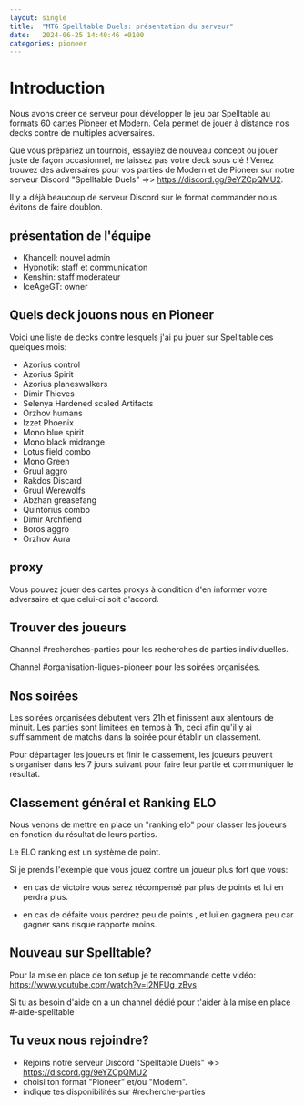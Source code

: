 ```yaml
---
layout: single
title:  "MTG Spelltable Duels: présentation du serveur"
date:   2024-06-25 14:40:46 +0100
categories: pioneer
---
```


# Introduction

Nous avons créer ce serveur pour développer le jeu par Spelltable au formats 60 cartes Pioneer et Modern. Cela permet de jouer à distance nos decks contre de multiples adversaires.

Que vous prépariez un tournois, essayiez de nouveau concept ou jouer juste de façon occasionnel, ne laissez pas votre deck sous clé ! Venez trouvez des adversaires pour vos parties de Modern et de Pioneer sur notre serveur Discord "Spelltable Duels" =>> https://discord.gg/9eYZCpQMU2.

Il y a déjà beaucoup de serveur Discord sur le format commander nous évitons de faire doublon.

## présentation de l'équipe

- Khancell: nouvel admin
- Hypnotik: staff et communication
- Kenshin: staff modérateur
- IceAgeGT: owner

## Quels deck jouons nous en Pioneer

Voici une liste de decks contre lesquels j'ai pu jouer sur Spelltable ces quelques mois:

- Azorius control
- Azorius Spirit
- Azorius planeswalkers
- Dimir Thieves
- Selenya Hardened scaled Artifacts
- Orzhov humans
- Izzet Phoenix
- Mono blue spirit
- Mono black midrange
- Lotus field combo
- Mono Green
- Gruul aggro
- Rakdos Discard
- Gruul Werewolfs
- Abzhan greasefang
- Quintorius combo
- Dimir Archfiend
- Boros aggro
- Orzhov Aura

## proxy

Vous pouvez jouer des cartes proxys à condition d'en informer votre adversaire et que celui-ci soit d'accord.

## Trouver des joueurs

Channel #recherches-parties pour les recherches de parties individuelles.

Channel #organisation-ligues-pioneer pour les soirées organisées.


## Nos soirées

Les soirées organisées débutent vers 21h et finissent aux alentours de minuit. Les parties sont limitées en temps à 1h, ceci afin qu'il y ai suffisamment de matchs dans la soirée pour établir un classement.

Pour départager les joueurs et finir le classement, les joueurs peuvent s'organiser dans les 7 jours suivant pour faire leur partie et communiquer le résultat.

## Classement général et Ranking ELO

Nous venons de mettre en place un "ranking elo" pour classer les joueurs en fonction du résultat de leurs parties.

Le ELO ranking est un système de point.

Si je prends l'exemple que vous jouez contre un joueur plus fort que vous:

- en cas de victoire vous serez récompensé par plus de points et lui en perdra plus.

- en cas de défaite vous perdrez peu de points , et lui en gagnera peu car gagner sans risque rapporte moins.

## Nouveau sur Spelltable?

Pour la mise en place de ton setup je te recommande cette vidéo: https://www.youtube.com/watch?v=i2NFUg_zBvs

Si tu as besoin d'aide on a un channel dédié pour t'aider à la mise en place #-aide-spelltable

## Tu veux nous rejoindre?

- Rejoins notre serveur Discord "Spelltable Duels" =>> https://discord.gg/9eYZCpQMU2
- choisi ton format "Pioneer" et/ou "Modern".
- indique tes disponibilités sur #recherche-parties
